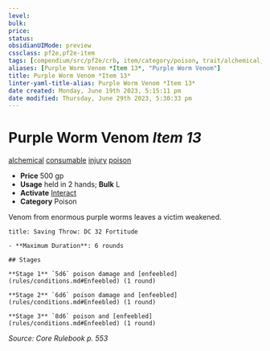 ```yaml
---
level:
bulk:
price:
status:
obsidianUIMode: preview
cssclass: pf2e,pf2e-item
tags: [compendium/src/pf2e/crb, item/category/poison, trait/alchemical, trait/consumable, trait/injury, trait/poison]
aliases: [Purple Worm Venom *Item 13*, "Purple Worm Venom"]
title: Purple Worm Venom *Item 13*
linter-yaml-title-alias: Purple Worm Venom *Item 13*
date created: Monday, June 19th 2023, 5:15:11 pm
date modified: Thursday, June 29th 2023, 5:30:33 pm
---
```


# Purple Worm Venom *Item 13*

[alchemical](rules/traits/alchemical.md) [consumable](rules/traits/consumable.md) [injury](rules/traits/injury.md) [poison](rules/traits/poison.md)  

- **Price** 500 gp
- **Usage** held in 2 hands; **Bulk** L
- **Activate** [Interact](rules/actions/interact.md)
- **Category** Poison

Venom from enormous purple worms leaves a victim weakened.

```ad-inline-affliction
title: Saving Throw: DC 32 Fortitude

- **Maximum Duration**: 6 rounds

## Stages

**Stage 1** `5d6` poison damage and [enfeebled](rules/conditions.md#Enfeebled) (1 round)

**Stage 2** `6d6` poison damage and [enfeebled](rules/conditions.md#Enfeebled) (1 round)

**Stage 3** `8d6` poison and [enfeebled](rules/conditions.md#Enfeebled) (1 round)
```

*Source: Core Rulebook p. 553*
